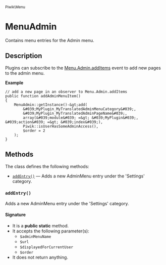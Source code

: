 <small>Piwik\Menu</small>

MenuAdmin
=========

Contains menu entries for the Admin menu.

Description
-----------

Plugins can subscribe to the 
[Menu.Admin.addItems](#) event to add new pages to the admin menu.

**Example**

    // add a new page in an observer to Menu.Admin.addItems
    public function addAdminMenuItem()
    {
        MenuAdmin::getInstance()-&gt;add(
            &#039;MyPlugin_MyTranslatedAdminMenuCategory&#039;,
            &#039;MyPlugin_MyTranslatedAdminPageName&#039;,
            array(&#039;module&#039; =&gt; &#039;MyPlugin&#039;, &#039;action&#039; =&gt; &#039;index&#039;),
            Piwik::isUserHasSomeAdminAccess(),
            $order = 2
        );
    }


Methods
-------

The class defines the following methods:

- [`addEntry()`](#addEntry) &mdash; Adds a new AdminMenu entry under the &#039;Settings&#039; category.

### `addEntry()` <a name="addEntry"></a>

Adds a new AdminMenu entry under the &#039;Settings&#039; category.

#### Signature

- It is a **public static** method.
- It accepts the following parameter(s):
    - `$adminMenuName`
    - `$url`
    - `$displayedForCurrentUser`
    - `$order`
- It does not return anything.

